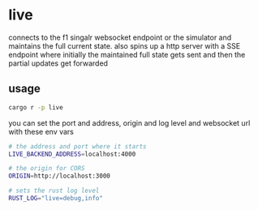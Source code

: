 # live

connects to the f1 singalr websocket endpoint or the simulator and maintains the full current state.
also spins up a http server with a SSE endpoint where initially the maintained full state gets sent and then the partial updates get forwarded

## usage

```bash
cargo r -p live
```

you can set the port and address, origin and log level and websocket url with these env vars

```bash
# the address and port where it starts
LIVE_BACKEND_ADDRESS=localhost:4000

# the origin for CORS
ORIGIN=http://localhost:3000

# sets the rust log level
RUST_LOG="live=debug,info"
```
